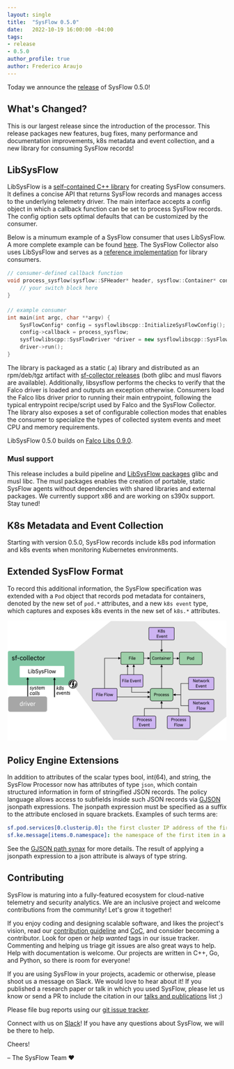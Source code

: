 ```yaml
---
layout: single
title:  "SysFlow 0.5.0"
date:   2022-10-19 16:00:00 -04:00
tags:
- release
- 0.5.0
author_profile: true
author: Frederico Araujo
---
```


Today we announce the [release](https://github.com/sysflow-telemetry/sysflow/issues/90) of SysFlow 0.5.0!

## What's Changed?

This is our largest release since the introduction of the processor. This release packages new features, bug fixes, many performance and documentation improvements, k8s metadata and event collection, and a new library for consuming SysFlow records!

## LibSysFlow

LibSysFlow is a [self-contained C++ library](https://sysflow.readthedocs.io/en/latest/libs.html) for creating SysFlow consumers. It defines a concise API that returns SysFlow records and manages access to the underlying telemetry driver. The main interface accepts a config object in which a callback function can be set to process SysFlow records. The config option sets optimal defaults that can be customized by the consumer.

Below is a minumum example of a SysFlow consumer that uses LibSysFlow. A more complete example can be found [here](https://github.com/sysflow-telemetry/sf-collector/tree/dev/examples/callback.cpp). The SysFlow Collector also uses LibSysFlow and serves as a [reference implementation](https://github.com/sysflow-telemetry/sf-collector/tree/dev/src/collector) for library consumers.

```cpp
// consumer-defined callback function
void process_sysflow(sysflow::SFHeader* header, sysflow::Container* cont, sysflow::Process* proc, sysflow::File* f1, sysflow::File* f2, sysflow::SysFlow* rec) {
    // your switch block here
}

// example consumer
int main(int argc, char **argv) {
    SysFlowConfig* config = sysflowlibscpp::InitializeSysFlowConfig();
    config->callback = process_sysflow;
    sysflowlibscpp::SysFlowDriver *driver = new sysflowlibscpp::SysFlowDriver(config);
    driver->run();
}
```

 The library is packaged as a static (.a) library and distributed as an rpm/deb/tgz artifact with [sf-collector releases](https://github.com/sysflow-telemetry/sf-collector/releases/tag/0.5.0) (both glibc and musl flavors are available). Additionally, libsysflow performs the checks to verify that the Falco driver is loaded and outputs an exception otherwise. Consumers load the Falco libs driver prior to running their main entrypoint, following the typical entrypoint recipe/script used by Falco and the SysFlow Collector. The library also exposes a set of configurable collection modes that enables the consumer to specialize the types of collected system events and meet CPU and memory requirements.

 LibSysFlow 0.5.0 builds on [Falco Libs 0.9.0](https://github.com/falcosecurity/libs/releases/tag/0.9.0).

### Musl support

This release includes a build pipeline and [LibSysFlow packages](https://github.com/sysflow-telemetry/sf-collector/releases/tag/0.5.0) glibc and musl libc. The musl packages enables the creation of portable, static SysFlow agents without dependencies with shared libraries and external packages. We currently support x86 and are working on s390x support. Stay tuned!

## K8s Metadata and Event Collection

Starting with version 0.5.0, SysFlow records include k8s pod information and k8s events when monitoring Kubernetes environments.

## Extended SysFlow Format

To record this additional information, the SysFlow specification was extended with a `Pod` object that records pod metadata for containers, denoted by the new set of `pod.*` attributes, and a new `k8s event` type, which captures and exposes k8s events in the new set of `k8s.*` attributes.

![specification](https://raw.githubusercontent.com/sysflow-telemetry/sysflow/gh-pages/_posts/figures/sysflow_spec_k8s.png)

## Policy Engine Extensions

In addition to attributes of the scalar types bool, int(64), and string, the SysFlow Processor now has attributes of type `json`, which contain structured information in form of stringified JSON records. The policy language allows access to subfields inside such JSON records via [GJSON](github.com/tidwall/gjson) jsonpath expressions. The jsonpath expression must be specified as a suffix to the attribute enclosed in square brackets. Examples of such terms are:

```yaml
sf.pod.services[0.clusterip.0]: the first cluster IP address of the first service associated with a pod
sf.ke.message[items.0.namespace]: the namespace of the first item in a KE message attribute
```

See the [GJSON path synax](https://github.com/tidwall/gjson#path-syntax) for more details. The result of applying a jsonpath expression to a json attribute is always of type string.

## Contributing

SysFlow is maturing into a fully-featured ecosystem for cloud-native telemetry and security analytics. We are an inclusive project and welcome contributions from the community! Let's grow it together!

If you enjoy coding and designing scalable software, and likes the project's vision, read our [contribution guideline](https://sysflow.readthedocs.io/en/latest/contributing.html) and [CoC](https://sysflow.readthedocs.io/en/latest/coc.html#), and consider becoming a contributor. Look for open or _help wanted_ tags in our issue tracker. Commenting and helping us triage git issues are also great ways to help. Help with documentation is welcome. Our projects are written in C++, Go, and Python, so there is room for everyone!

If you are using SysFlow in your projects, academic or otherwise, please shoot us a message on Slack. We would love to hear about it! If you published a research paper or talk in which you used SysFlow, please let us know or send a PR to include the citation in our [talks and publications](https://sysflow.readthedocs.io/en/latest/publications.html) list ;)

Please file bug reports using our [git issue tracker](https://github.com/sysflow-telemetry/sysflow/issues).

Connect with us on [Slack](https://join.slack.com/t/sysflow-telemetry/shared_invite/enQtODA5OTA3NjE0MTAzLTlkMGJlZDQzYTc3MzhjMzUwNDExNmYyNWY0NWIwODNjYmRhYWEwNGU0ZmFkNGQ2NzVmYjYxMWFjYTM1MzA5YWQ)! If you have any questions about SysFlow, we will be there to help.

Cheers!

&ndash; The SysFlow Team &#9829;
